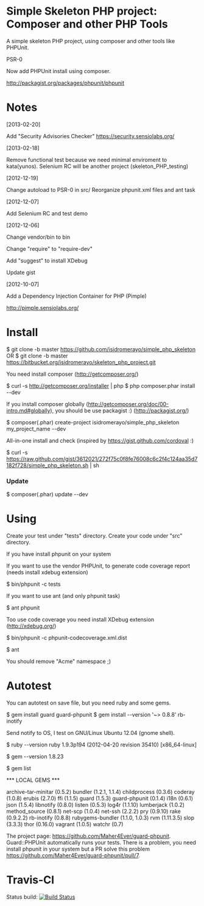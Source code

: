 Simple Skeleton PHP project: Composer and other PHP Tools
=========================================================

A simple skeleton PHP project, using composer and other tools like PHPUnit.

PSR-0

Now add PHPUnit install using composer.

http://packagist.org/packages/phpunit/phpunit

Notes
=====
[2013-02-20]

Add "Security Advisories Checker" https://security.sensiolabs.org/

[2013-02-18]

Remove functional test because we need minimal enviroment to kata(yunos).
Selenium RC will be another project (skeleton_PHP_testing)

[2012-12-19]

Change autoload to PSR-0 in src/
Reorganize phpunit.xml files and ant task

[2012-12-07]

Add Selenium RC and test demo

[2012-12-06] 

Change vendor/bin to bin

Change "require" to "require-dev"

Add "suggest" to install XDebug

Update gist

[2012-10-07] 

Add a  Dependency Injection Container for PHP (Pimple)

http://pimple.sensiolabs.org/

Install
=======

$ git clone -b master https://github.com/isidromerayo/simple_php_skeleton
OR
$ git clone -b master https://bitbucket.org/isidromerayo/skeleton_php_project.git

You need install composer (http://getcomposer.org/)

$ curl -s http://getcomposer.org/installer | php
$ php composer.phar install --dev

If you install composer globally (http://getcomposer.org/doc/00-intro.md#globally),
you should be use packagist :) (http://packagist.org/)

$ composer(.phar) create-project isidromerayo/simple_php_skeleton my_project_name --dev

All-in-one install and check (inspired by https://gist.github.com/cordoval :)

$ curl -s https://raw.github.com/gist/3612021/272f75c0f8fe76008c6c2f4c124aa35d7182f728/simple_php_skeleton.sh | sh

### Update

$ composer(.phar) update --dev

Using
=====

Create your test under "tests" directory.
Create your code under "src" directory.

If you have install phpunit on your system

If you want to use the vendor PHPUnit, to generate code coverage report (needs install xdebug extension)

$ bin/phpunit -c tests

If you want to use ant (and only phpunit task)

$ ant phpunit

Too use code coverage you need install XDebug extension (http://xdebug.org/)

$ bin/phpunit -c phpunit-codecoverage.xml.dist

$ ant 

You should remove "Acme" namespace ;)

Autotest
========

You can autotest on save file, but you need ruby and some gems.

$ gem install guard guard-phpunit
$ gem install --version '~> 0.8.8' rb-inotify

Send notify to OS, I test on GNU/Linux Ubuntu 12.04 (gnome shell).

$ ruby --version
ruby 1.9.3p194 (2012-04-20 revision 35410) [x86_64-linux]

$ gem --version
1.8.23

$ gem list

*** LOCAL GEMS ***

archive-tar-minitar (0.5.2)
bundler (1.2.1, 1.1.4)
childprocess (0.3.6)
coderay (1.0.8)
erubis (2.7.0)
ffi (1.1.5)
guard (1.5.3)
guard-phpunit (0.1.4)
i18n (0.6.1)
json (1.5.4)
libnotify (0.8.0)
listen (0.5.3)
log4r (1.1.10)
lumberjack (1.0.2)
method_source (0.8.1)
net-scp (1.0.4)
net-ssh (2.2.2)
pry (0.9.10)
rake (0.9.2.2)
rb-inotify (0.8.8)
rubygems-bundler (1.1.0, 1.0.3)
rvm (1.11.3.5)
slop (3.3.3)
thor (0.16.0)
vagrant (1.0.5)
watchr (0.7)


The project page: https://github.com/Maher4Ever/guard-phpunit. Guard::PHPUnit automatically runs your tests.
There is a problem, you need install phpunit in your system but a PR solve this problem https://github.com/Maher4Ever/guard-phpunit/pull/7.


Travis-CI
=========

Status build: [![Build Status](https://secure.travis-ci.org/isidromerayo/simple_php_skeleton.png)](http://travis-ci.org/isidromerayo/simple_php_skeleton)
